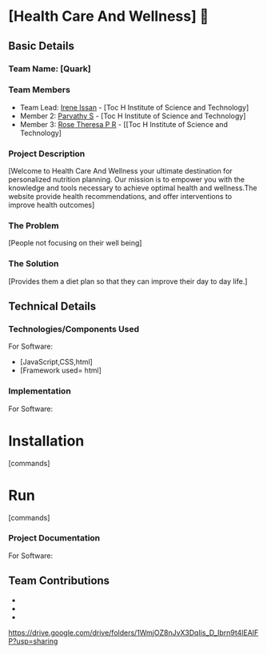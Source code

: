 

# [Health Care And Wellness] 🎯


## Basic Details
### Team Name: [Quark]


### Team Members
- Team Lead: [Irene Issan] - [Toc H Institute of Science and Technology]
- Member 2: [Parvathy S] - [Toc H Institute of Science and Technology]
- Member 3: [Rose Theresa P R] - [[Toc H Institute of Science and Technology]

### Project Description
[Welcome to Health Care And Wellness your ultimate destination for personalized nutrition planning. Our mission is to empower you with the knowledge and tools necessary to achieve optimal health and wellness.The website provide health recommendations, and offer interventions to improve health outcomes]

### The Problem 
[People not focusing on their well being]

### The Solution 
[Provides them a diet plan so that they can improve their day to day life.]

## Technical Details
### Technologies/Components Used
For Software:
- [JavaScript,CSS,html]
- [Framework used= html]

### Implementation
For Software:
# Installation
[commands]

# Run
[commands]

### Project Documentation
For Software:


## Team Contributions
- [Irene Issan]: [Html]
- [Parvathy S]: [JavaScript]
- [Rose Theresa P R]: [CSS]

https://drive.google.com/drive/folders/1WmjOZ8nJvX3DqIis_D_Ibrn9t4lEAIFP?usp=sharing


